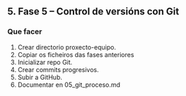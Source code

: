 ## 5. Fase 5 – Control de versións con Git

### Que facer

1. Crear directorio proxecto-equipo.
2. Copiar os ficheiros das fases anteriores
3. Inicializar repo Git.
4. Crear commits progresivos.
5. Subir a GitHub.
6. Documentar en 05_git_proceso.md
